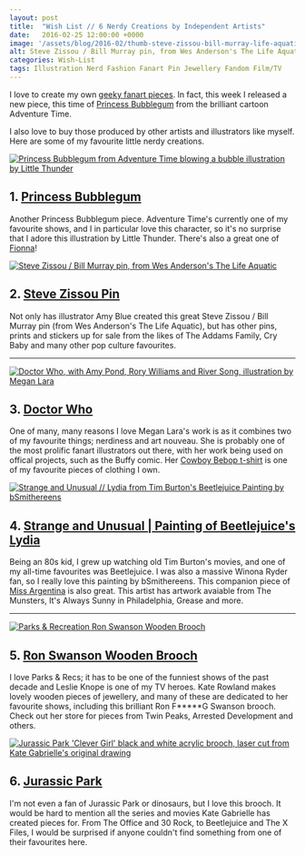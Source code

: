 ```yaml
---
layout: post
title:  "Wish List // 6 Nerdy Creations by Independent Artists"
date:   2016-02-25 12:00:00 +0000
image: '/assets/blog/2016-02/thumb-steve-zissou-bill-murray-life-aquatic.jpg'
alt: Steve Zissou / Bill Murray pin, from Wes Anderson's The Life Aquatic
categories: Wish-List
tags: Illustration Nerd Fashion Fanart Pin Jewellery Fandom Film/TV
---
```


<p class="intro">I love to create my own <a href="/project/illustration-fanart.html" title="Buy fanart illustrations from Firefly, Buffy, Star Trek and Sailor Moon created by A Rose Cast">geeky fanart pieces</a>. In fact, this week I released a new piece, this time of <a href="/my-work/2016/02/23/princess-bubblegum-adventure-time-fanart.html" title="Buy a Princess Bubblegum, of Adventure Time, fanart illustration created by A Rose Cast">Princess Bubblegum</a> from the brilliant cartoon Adventure Time.</p>

I also love to buy those produced by other artists and illustrators like myself. Here are some of my favourite little nerdy creations.

<div class="row">
	<div class="col-md-6">
		<a href="https://society6.com/product/bubblegum-nfu_print#1=45" title="Buy this Princess Bubblegum from Adventure Time blowing a bubble illustration by Little Thunder on Society6"><img src="/assets/blog/2016-02/princess-bubblegum-adventure-time-illustration.jpg" alt="Princess Bubblegum from Adventure Time blowing a bubble illustration by Little Thunder" title="Princess Bubblegum from Adventure Time blowing a bubble illustration by Little Thunder"></a>
		<h2>1. <a href="https://society6.com/product/bubblegum-nfu_print#1=45" title="Buy this Princess Bubblegum from Adventure Time blowing a bubble illustration by Little Thunder on Society6">Princess Bubblegum</a></h2>
		<p>Another Princess Bubblegum piece. Adventure Time's currently one of my favourite shows, and I in particular love this character, so it's no surprise that I adore this illustration by Little Thunder. There's also a great one of <a href="https://society6.com/product/fionna-y7x_print#1=45" title="Buy a Fionna from Adventure Time illustration by Little Thunder on Society6">Fionna</a>!</p>
	</div>
	<div class="col-md-6">
		<a href="https://www.etsy.com/listing/244750220/bill-murray-enamel-pin-solo-edition" title="Steve Zissou / Bill Murray pin, from Wes Anderson's The Life Aquatic"><img src="/assets/blog/2016-02/steve-zissou-bill-murray-life-aquatic.jpg" alt="Steve Zissou / Bill Murray pin, from Wes Anderson's The Life Aquatic" title="Steve Zissou / Bill Murray pin, from Wes Anderson's The Life Aquatic"></a>
		<h2>2. <a href="https://www.etsy.com/listing/244750220/bill-murray-enamel-pin-solo-edition">Steve Zissou Pin</a></h2>
		<p>Not only has illustrator Amy Blue created this great Steve Zissou / Bill Murray pin (from Wes Anderson's The Life Aquatic), but has other pins, prints and stickers up for sale from the likes of The Addams Family, Cry Baby and many other pop culture favourites.</p>
	</div>
</div>

* * *

<div class="row">
	<div class="col-md-6">
		<a href="https://www.etsy.com/listing/172292042/geronimo-signed-art-print-8x10" title="Buy this Doctor Who, with Amy Pond, Rory Williams and River Song, illustration by Megan Lara"><img src="/assets/blog/2016-02/megan-lara-doctor-who-illustration.jpg" alt="Doctor Who, with Amy Pond, Rory Williams and River Song, illustration by Megan Lara" title="Doctor Who, with Amy Pond, Rory Williams and River Song, illustration by Megan Lara"></a>
		<h2>3. <a href="https://www.etsy.com/listing/172292042/geronimo-signed-art-print-8x10" title="Buy this Doctor Who, with Amy Pond, Rory Williams and River Song, illustration by Megan Lara">Doctor Who</a></h2>
		<p>One of many, many reasons I love Megan Lara's work is as it combines two of my favourite things; nerdiness and art nouveau. She is probably one of the most prolific fanart illustrators out there, with her work being used on offical projects, such as the Buffy comic. Her <a href="http://www.teefury.com/see-you-space-cowboy" title="See You Space Cowboy, a Cowboy Bebop t-shirt by Megan Lara">Cowboy Bebop t-shirt</a> is one of my favourite pieces of clothing I own.</p>
	</div>
	<div class="col-md-6">
		<a href="https://www.etsy.com/listing/155507626/strange-and-unusual-8x8-signed-print" title="Strange and Unusual // Lydia from Tim Burton's Beetlejuice Painting by bSmithereens"><img src="/assets/blog/2016-02/strange-and-unusual-beetlejuice.jpg" alt="Strange and Unusual // Lydia from Tim Burton's Beetlejuice Painting by bSmithereens" title="Strange and Unusual // Lydia from Tim Burton's Beetlejuice Painting by bSmithereens"></a>
		<h2>4. <a href="https://www.etsy.com/listing/155507626/strange-and-unusual-8x8-signed-print" title="Strange and Unusual // Lydia from Tim Burton's Beetlejuice Painting by bSmithereens">Strange and Unusual | Painting of Beetlejuice's Lydia</a></h2>
		<p>Being an 80s kid, I grew up watching old Tim Burton's movies, and one of my all-time favourites was Beetlejuice. I was also a massive Winona Ryder fan, so I really love this painting by bSmithereens. This companion piece of <a href="https://www.etsy.com/listing/84085716/miss-argentina-8x8-signed-print">Miss Argentina</a> is also great. This artist has artwork avaiable from The Munsters, It's Always Sunny in Philadelphia, Grease and more.</p>
	</div>
</div>

* * *

<div class="row">
	<div class="col-md-6">
		<a href="https://www.etsy.com/listing/155610710/parks-recreation-brooch-ron-swanson"  title="Buy Kate Rowland's Parks &amp; Recreation Ron Swanson Wooden Brooch"><img src="/assets/blog/2016-02/parks-rec-ron-swanson-wooden-brooch.jpg" alt="Parks &amp; Recreation Ron Swanson Wooden Brooch" title="Buy Kate Rowland's Parks &amp; Recreation Ron Swanson Wooden Brooch"></a>
		<h2>5. <a href="https://www.etsy.com/listing/155610710/parks-recreation-brooch-ron-swanson" title="Buy Kate Rowland's Parks &amp; Recreation Ron Swanson Wooden Brooch">Ron Swanson Wooden Brooch</a></h2>
		<p>I love Parks &amp; Recs; it has to be one of the funniest shows of the past decade and Leslie Knope is one of my TV heroes. Kate Rowland makes lovely wooden pieces of jewellery, and many of these are dedicated to her favourite shows, including this brilliant Ron F*****G Swanson brooch. Check out her store for pieces from Twin Peaks, Arrested Development and others.</p>
	</div>
	<div class="col-md-6">
		<a href="http://shopkategabrielle.com/collections/brooches/products/clever-girl-brooch" title="Jurassic Park 'Clever Girl' black and white acrylic brooch, laser cut from Kate Gabrielle's original drawing"><img src="/assets/blog/2016-02/kate-gabrielle-jurassic-park-clever-girl-brooch.jpg" alt="Jurassic Park 'Clever Girl' black and white acrylic brooch, laser cut from Kate Gabrielle's original drawing" title="Jurassic Park 'Clever Girl' black and white acrylic brooch, laser cut from Kate Gabrielle's original drawing"></a>
		<h2>6. <a href="http://shopkategabrielle.com/collections/brooches/products/clever-girl-brooch" title="Jurassic Park 'Clever Girl' black and white acrylic brooch, laser cut from Kate Gabrielle's original drawing">Jurassic Park</a></h2>
		<p>I'm not even a fan of Jurassic Park or dinosaurs, but I love this brooch. It would be hard to mention all the series and movies Kate Gabrielle has created pieces for. From The Office and 30 Rock, to Beetlejuice and The X Files, I would be surprised if anyone couldn't find something from one of their favourites here.</p>
	</div>
</div>
